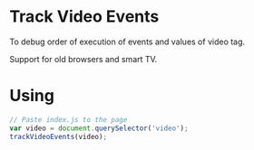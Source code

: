 # Track Video Events
To debug order of execution of events and values of video tag.

Support for old browsers and smart TV.

# Using
```js
// Paste index.js to the page
var video = document.querySelector('video');
trackVideoEvents(video);
```

